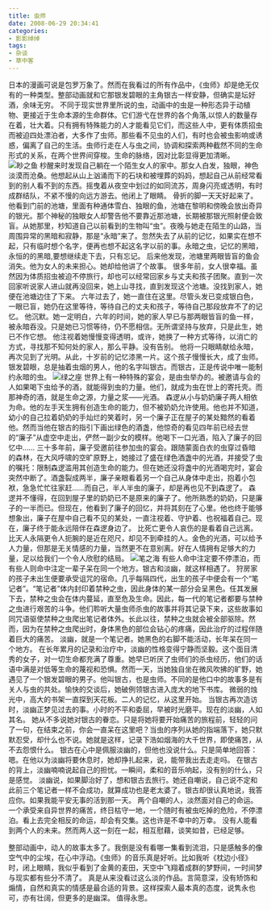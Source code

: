 ```yaml
---
title: 虫师
date: 2008-06-29 20:34:41
categories:
- 影影绰绰
tags:
- 杂谈
- 草中客
---
```

日本的漫画可说是包罗万象了。然而在我看过的所有作品中，《虫师》却是绝无仅有的一种类型。整部动画就和它那银发碧眼的主角银古一样安静，但确实是坛好酒，余味无穷。
不同于现实世界里所说的虫，动画中的虫是一种形态异于动植物、更接近于生命本源的生命群体。它们游弋在世界的各个角落,以惊人的数量存在着，壮大着。只有拥有特殊能力的人才能看见它们，而这些人中，更有体质招虫而被迫四处漂泊者，大多作了虫师。那些看不见虫的人们，有时也会被虫影响或诱惑，偏离了自己的生活。虫师行走在人与虫之间，协调和探索两种截然不同的生命形式的关系，在两个世界间穿梭。生命的脉络，因对比彰显得更加清晰。
![眇之鱼](/images/caozhongke/532d6eb1t5168ba48d2df.jpg)
杪醒来时发现自己躺在一个陌生女人的家中。那女人白发，独眼，神色淡漠而沧桑。他想起从山上汹涌而下的石块和被埋葬的妈妈，想起自己从前经常看到的别人看不到的东西。摇曳着从夜空中划过的如同流苏，周身闪亮或透明，有时成群结队，不紧不慢的向远方游去。他闭上了眼睛。
骨折的脚一天天好起来了。他看到门前的池塘，里面有种通体雪白、独眼的鱼，池塘在黎明和傍晚会放出奇异的银光。那个神秘的独眼女人却警告他不要靠近那池塘，长期被那银光照射便会致盲。从她那里，杪知道自己以前看到的生物叫“虫”。夜晚与她走在陌生的山路，当周围异常的黑暗和寂静，那是“永暗”来了。忽然失去了从前的记忆，如果实在想不起，只有临时想个名字，便再也想不起这名字以前的事。永暗之虫，记忆的黑暗，永恒的的黑暗,要想继续走下去，只有忘记。
后来他发现，池塘里两眼皆盲的鱼会消失。他为女人的未来担心。她却给他讲了个故事。
很多年前，女人很幸福。虽然因为体质招虫被迫不停旅行，却也可以经常回家乡与丈夫和孩子团聚。直到一次回家听说家人进山就再没回来，她上山寻找，直到发现这个池塘。没找到家人，她便在池塘边住了下来。
六年过去了，她一直住在这里。尽管头发已变成银白色，一眼已盲，她仍在这里等待，等待自己的丈夫和孩子，等待自己那段放弃不了的记忆。
他沉默。她一定明白，六年的时间，她的家人早已与那两眼皆盲的鱼一样，被永暗吞没。只是她已习惯等待，仍不愿相信。无所谓坚持与放弃，只是此生，她已不作它想。
他注视着她慢慢变得透明，或许，她换了一种方式等待，以消亡的方式，寻找那不知何处的家人，那么平静。没有告别。
他将一只眼睛献给永暗，再次见到了光明。从此，十岁前的记忆漆黑一片。这个孩子慢慢长大，成了虫师。
银发碧眼，总是抽着虫烟的男人，他的名字叫银古。而银古，正是传说中唯一能制约永暗的虫。
![绿之座](/images/caozhongke/532d6eb1t51690cb11ec4.jpg)
世界上有一种特殊的宴会，是由虫举办的。被邀请与会的人如果喝下虫给予的酒，就能得到虫的力量。他们，就成为虫在世上的寄托壳。而那神奇的酒，就是生命之源，力量之浆——光酒。
森逻从小与奶奶廉子两人相依为命。他的左手天生拥有创造生命的能力，但不被奶奶允许使用。他也并不知道，幼小的自己拉着奶奶的手灿烂的笑着时，另一个廉子正在屋子的某处黯然的看着他。然而当他在银古的指引下画出绿色的酒盏，他惊奇的看见四年前已经去世的“廉子”从虚空中走出，俨然一副少女的模样。他喝下一口光酒，陷入了廉子的回忆中……
三十多年前，廉子受邀前往参加虫的宴会。跟随蒙面白衣的虫穿过昏暗的森林，在大风呼啸的空旷原野上，她接过了盛在绿色酒盏中的光酒，并接受了虫的嘱托：限制森逻滥用其创造生命的能力。但在她还没将盏中的光酒喝完时，宴会突然中断了。酒盏裂成两半，廉子亲眼看着另一个自己从身体中走出，抱着小包袱，急急忙忙往家赶……而自己，半人半虫的廉子，却是再也见不到森逻了。
森逻并不懂得，在回到屋子里的奶奶已不是原来的廉子了。他所熟悉的奶奶，只是廉子的一半而已。但现在，他看到了廉子的回忆，并将其刻在了心里。他也终于能够想象出，廉子在屋中自己看不见的某处，一直注视着、守护着、也祝福着自己。现在，廉子终于能永远陪伴在森逻身边了。
比死亡更令人哀伤的是看着自己远离。比天人永隔更令人扼腕的是近在咫尺，却见不到牵挂的人。金色的光酒，可以给予人力量，但那是无关情感的力量，当然更不在意别离。好在人情拥有足够大的力量，足以给我们一个令人欣慰的结局。
![笔之海](/images/caozhongke/532d6eb1t51692777adac.jpg)
有些人命中注定要不停漂泊，而有些人则命中注定一辈子呆在同一个地方。银古和淡幽，就这样相遇了。
狩房家的孩子未出生便要承受诅咒的宿命。几乎每隔四代，出生的孩子中便会有一个“笔记者”。“笔记者”体内封印着禁种之虫，因此身体的某一部分会呈黑色。任其发展下去，禁种之虫会在体内蔓延，直至危及生命。因此，每一代的笔记者都要与禁种之虫进行艰苦的斗争。他们聆听大量虫师杀虫的故事并将其记录下来，这些故事如同咒语驱使禁种之虫爬出笔记者体外。长此以往，禁种之虫就会被全部驱除。然而，因为在禁种之虫爬出时，身体黑色的部位会钻心的疼痛，因此治疗的过程伴随着巨大的痛苦。
淡幽，就是一个笔记者。她黑色的右脚不能活动，长年呆在同一个地方。
在长年累月的记录和治疗中，淡幽的性格变得宁静而坚毅。这个面目清秀的女子，对一切生命都充满了尊重。她早已听厌了虫师们的杀虫经历，他们的话语中满是对低等生命的蔑视和恐惧。然而一天，当她独自坐在微风吹拂的旷野，她遇见了一个银发碧眼的男子。他叫银古，也是虫师。不同的是他口中的故事多是有关人与虫的共处。愉快的交谈后，她破例领银古进入庞大的地下书库。
微弱的烛光中，高大的书架一直探到天花板。二人的记忆，从这里开始。
当银古再次造访时，淡幽正梦见过去的事。小时的不平和委屈，早被时光磨平。现在的淡幽，人如其名。
她从不多说她对银古的眷恋。只是将她将要开始痛苦的旅程前，轻轻的问了一句，在结束之前，你会一直呆在这里吧？当虫的序列从她的指端落下，她只默默忍受，却什么也不说。她就是这样，记录下浩如烟海的大千世界，即使痛苦，从不去怨恨什么。
银古在心中是佩服淡幽的，但他也没说什么。只是简单地回答：嗯。在他以为淡幽将要休息时，她却挣扎起来，说，能带我出去走走吗。
在银古的背上，淡幽喃喃说起自己的担忧。一瞬间，柔和的音乐响起，没有别的什么，只是感觉。
淡幽说，如果脚治好了，想和银古去旅行。她还自嘲说，自己说不定和此前三个笔记者一样不会成功，就算成功也是老太婆了。银古却很认真地说，我答应你。如果我能平安无事的活到那一天。
两个自嘲的人，淡然面对自己的命运。一个承受来自异世界的痛苦，终日枯守一地，一个随时有被虫吃掉的危险，不停漂泊。看上去完全相反的命运，却会有交集。这也许是不幸中的万幸。
没有人能看到两个人的未来。然而两人这一刻在一起，相互慰藉，谈笑如昔，已经足够。

整部动画中，动人的故事太多了。我倒是没有看哪一集看到流泪，只是感触多的像空气中的尘埃，在心中浮动。《虫师》的音乐真是好听。比如我听《枕边小径》时，闭上眼睛，我似乎看到了金黄的麦田，天空中飞翔着成群的梦野间，一时间梦与现实都有些分不清了。
真是从来没看过这么淡的作品。言简意深，没有矫饰和煽情，自然和真实的情感是最合适的背景。这样探索人最本真的态度，说隽永也可，亦有壮阔，但更多的是幽深。
值得永思。

